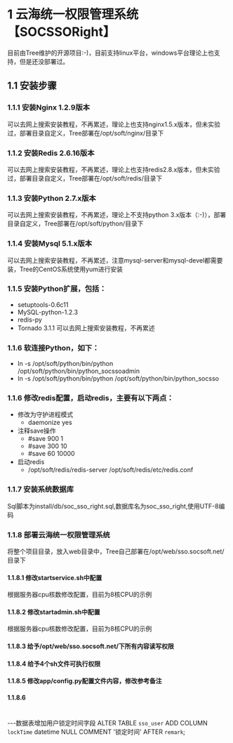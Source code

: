 # 1 云海统一权限管理系统【SOCSSORight】
目前由Tree维护的开源项目:-)，目前支持linux平台，windows平台理论上也支持，但是还没部署过。

## 1.1 安装步骤

### 1.1.1 安装Nginx 1.2.9版本
可以去网上搜索安装教程，不再累述，理论上也支持nginx1.5.x版本，但未实验过，部署目录自定义，Tree部署在/opt/soft/nginx/目录下

### 1.1.2 安装Redis 2.6.16版本
可以去网上搜索安装教程，不再累述，理论上也支持redis2.8.x版本，但未实验过，部署目录自定义，Tree部署在/opt/soft/redis/目录下

### 1.1.3 安装Python 2.7.x版本
可以去网上搜索安装教程，不再累述，理论上不支持python 3.x版本（:-)），部署目录自定义，Tree部署在/opt/soft/python/目录下

### 1.1.4 安装Mysql 5.1.x版本
可以去网上搜索安装教程，不再累述，注意mysql-server和mysql-devel都需要装，Tree的CentOS系统使用yum进行安装

### 1.1.5 安装Python扩展，包括：
 - setuptools-0.6c11
 - MySQL-python-1.2.3
 - redis-py
 - Tornado 3.1.1
可以去网上搜索安装教程，不再累述

### 1.1.6 软连接Python，如下：
 - ln -s /opt/soft/python/bin/python /opt/soft/python/bin/python_socssoadmin
 - ln -s /opt/soft/python/bin/python /opt/soft/python/bin/python_socsso

### 1.1.6 修改redis配置，启动redis，主要有以下两点：
 - 修改为守护进程模式
     - daemonize yes   
 - 注释save操作
     - #save 900 1
     - #save 300 10
     - #save 60 10000
 - 启动redis     
     - /opt/soft/redis/redis-server /opt/soft/redis/etc/redis.conf


### 1.1.7 安装系统数据库
Sql脚本为install/db/soc_sso_right.sql,数据库名为soc_sso_right,使用UTF-8编码

### 1.1.8 部署云海统一权限管理系统
将整个项目目录，放入web目录中，Tree自己部署在/opt/web/sso.socsoft.net/目录下

#### 1.1.8.1 修改startservice.sh中配置
根据服务器cpu核数修改配置，目前为8核CPU的示例

#### 1.1.8.2 修改startadmin.sh中配置
根据服务器cpu核数修改配置，目前为8核CPU的示例

#### 1.1.8.3 给予/opt/web/sso.socsoft.net/下所有内容读写权限

#### 1.1.8.4 给予4个sh文件可执行权限

#### 1.1.8.5 修改app/config.py配置文件内容，修改参考备注

#### 1.1.8.6 





# 
---数据表增加用户锁定时间字段
ALTER TABLE `sso_user`
ADD COLUMN `lockTime`  datetime NULL COMMENT '锁定时间' AFTER `remark`;